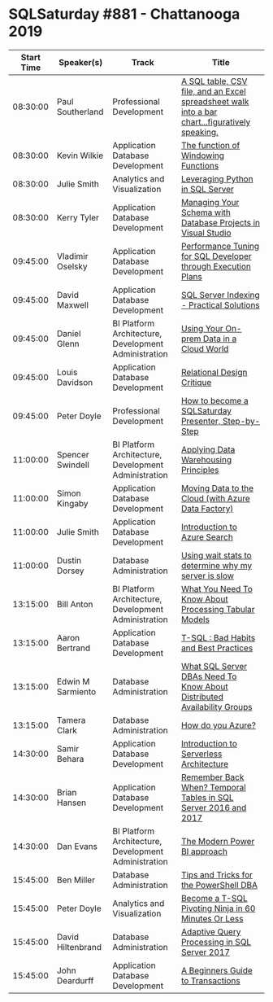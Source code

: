 # SQLSaturday #881 - Chattanooga 2019
Start Time|Speaker(s)|Track|Title
---|---|---|---
08:30:00|Paul Southerland|Professional Development|[A SQL table, CSV file, and an Excel spreadsheet walk into a bar chart...figuratively speaking.](91029.md)
08:30:00|Kevin Wilkie|Application  Database Development|[The function of Windowing Functions](91145.md)
08:30:00|Julie Smith|Analytics and Visualization|[Leveraging Python in SQL Server](91581.md)
08:30:00|Kerry Tyler|Application  Database Development|[Managing Your Schema with Database Projects in Visual Studio](93588.md)
09:45:00|Vladimir Oselsky|Application  Database Development|[Performance Tuning for SQL Developer through Execution Plans](91048.md)
09:45:00|David Maxwell|Application  Database Development|[SQL Server Indexing - Practical Solutions](91751.md)
09:45:00|Daniel Glenn|BI Platform Architecture, Development  Administration|[Using Your On-prem Data in a Cloud World](93451.md)
09:45:00|Louis Davidson|Application  Database Development|[Relational Design Critique](95440.md)
09:45:00|Peter Doyle|Professional Development|[How to become a SQLSaturday Presenter, Step-by-Step](95529.md)
11:00:00|Spencer Swindell|BI Platform Architecture, Development  Administration|[Applying Data Warehousing Principles](91049.md)
11:00:00|Simon Kingaby|Application  Database Development|[Moving Data to the Cloud (with Azure Data Factory)](91053.md)
11:00:00|Julie Smith|Application  Database Development|[Introduction to Azure Search](91579.md)
11:00:00|Dustin Dorsey|Database Administration|[Using wait stats to determine why my server is slow](93313.md)
13:15:00|Bill Anton|BI Platform Architecture, Development  Administration|[What You Need To Know About Processing Tabular Models](91350.md)
13:15:00|Aaron Bertrand|Application  Database Development|[T-SQL : Bad Habits and Best Practices](93410.md)
13:15:00|Edwin M Sarmiento|Database Administration|[What SQL Server DBAs Need To Know About Distributed Availability Groups](93413.md)
13:15:00|Tamera Clark|Database Administration|[How do you Azure?](93441.md)
14:30:00|Samir Behara|Application  Database Development|[Introduction to Serverless Architecture](91546.md)
14:30:00|Brian Hansen|Application  Database Development|[Remember Back When?  Temporal Tables in SQL Server 2016 and 2017](93335.md)
14:30:00|Dan Evans|BI Platform Architecture, Development  Administration|[The Modern Power BI approach](95065.md)
15:45:00|Ben Miller|Database Administration|[Tips and Tricks for the PowerShell DBA](93373.md)
15:45:00|Peter Doyle|Analytics and Visualization|[Become a T-SQL Pivoting Ninja in 60 Minutes Or Less](93425.md)
15:45:00|David Hiltenbrand|Database Administration|[Adaptive Query Processing in SQL Server 2017](93426.md)
15:45:00|John Deardurff|Application  Database Development|[A Beginners Guide to Transactions](93566.md)
